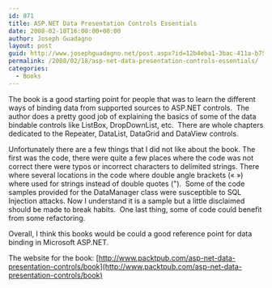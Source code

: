 ```yaml
---
id: 871
title: ASP.NET Data Presentation Controls Essentials
date: 2008-02-18T16:00:00+00:00
author: Joseph Guadagno
layout: post
guid: http://www.josephguadagno.net/post.aspx?id=12b4eba1-3bac-411a-b755-d8393261924b
permalink: /2008/02/18/asp-net-data-presentation-controls-essentials/
categories:
  - Books
---
```

The book is a good starting point for people that was to learn the different ways of binding data from supported sources to ASP.NET controls.  The author does a pretty good job of explaining the basics of some of the data bindable controls like ListBox, DropDownList, etc.  There are whole chapters dedicated to the Repeater, DataList, DataGrid and DataView controls.

Unfortunately there are a few things that I did not like about the book. The first was the code, there were quite a few places where the code was not correct there were typos or incorrect characters to delimited strings. There where several locations in the code where double angle brackets (« ») where used for strings instead of double quotes (").  Some of the code samples provided for the DataManager class were susceptible to SQL Injection attacks. Now I understand it is a sample but a little disclaimed should be made to break habits.  One last thing, some of code could benefit from some refactoring.

Overall, I think this books would be could a good reference point for data binding in Microsoft ASP.NET.

The website for the book: [http://www.packtpub.com/asp-net-data-presentation-controls/book](http://www.packtpub.com/asp-net-data-presentation-controls/book)